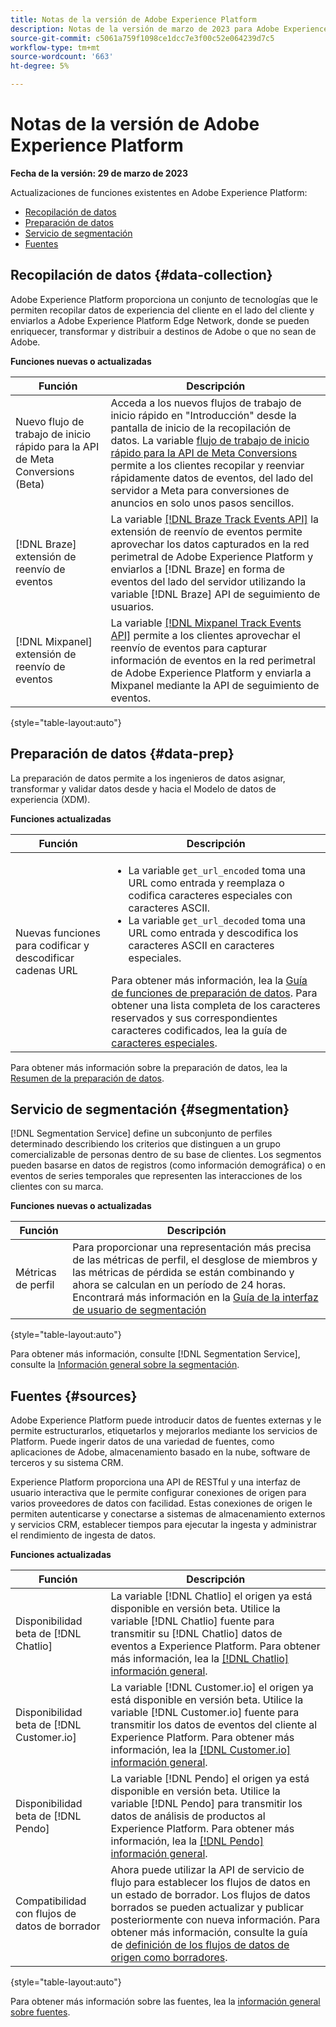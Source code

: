 ```yaml
---
title: Notas de la versión de Adobe Experience Platform
description: Notas de la versión de marzo de 2023 para Adobe Experience Platform.
source-git-commit: c5061a759f1098ce1dcc7e3f00c52e064239d7c5
workflow-type: tm+mt
source-wordcount: '663'
ht-degree: 5%

---
```


# Notas de la versión de Adobe Experience Platform

**Fecha de la versión: 29 de marzo de 2023**

Actualizaciones de funciones existentes en Adobe Experience Platform:

- [Recopilación de datos](#data-collection)
- [Preparación de datos](#data-prep)
- [Servicio de segmentación](#segmentation)
- [Fuentes](#sources)

## Recopilación de datos {#data-collection}

Adobe Experience Platform proporciona un conjunto de tecnologías que le permiten recopilar datos de experiencia del cliente en el lado del cliente y enviarlos a Adobe Experience Platform Edge Network, donde se pueden enriquecer, transformar y distribuir a destinos de Adobe o que no sean de Adobe.

**Funciones nuevas o actualizadas**

| Función | Descripción |
| --- | --- |
| Nuevo flujo de trabajo de inicio rápido para la API de Meta Conversions (Beta) | Acceda a los nuevos flujos de trabajo de inicio rápido en &quot;Introducción&quot; desde la pantalla de inicio de la recopilación de datos. La variable [flujo de trabajo de inicio rápido para la API de Meta Conversions](https://experienceleague.adobe.com/docs/experience-platform/tags/extensions/server/meta/overview.html?lang=en#quick-start) permite a los clientes recopilar y reenviar rápidamente datos de eventos, del lado del servidor a Meta para conversiones de anuncios en solo unos pasos sencillos. |
| [!DNL Braze] extensión de reenvío de eventos | La variable [[!DNL Braze Track Events API]](https://experienceleague.adobe.com/docs/experience-platform/tags/extensions/server/braze/overview.html) la extensión de reenvío de eventos permite aprovechar los datos capturados en la red perimetral de Adobe Experience Platform y enviarlos a [!DNL Braze] en forma de eventos del lado del servidor utilizando la variable [!DNL Braze] API de seguimiento de usuarios. |
| [!DNL Mixpanel] extensión de reenvío de eventos | La variable [[!DNL Mixpanel Track Events API]](https://experienceleague.adobe.com/docs/experience-platform/tags/extensions/server/braze/overview.html) permite a los clientes aprovechar el reenvío de eventos para capturar información de eventos en la red perimetral de Adobe Experience Platform y enviarla a Mixpanel mediante la API de seguimiento de eventos. |

{style="table-layout:auto"}

## Preparación de datos {#data-prep}

La preparación de datos permite a los ingenieros de datos asignar, transformar y validar datos desde y hacia el Modelo de datos de experiencia (XDM).

**Funciones actualizadas**

| Función | Descripción |
| --- | --- |
| Nuevas funciones para codificar y descodificar cadenas URL | <ul><li>La variable `get_url_encoded` toma una URL como entrada y reemplaza o codifica caracteres especiales con caracteres ASCII.</li><li>La variable `get_url_decoded` toma una URL como entrada y descodifica los caracteres ASCII en caracteres especiales.</li></ul> Para obtener más información, lea la [Guía de funciones de preparación de datos](../../data-prep/functions.md). Para obtener una lista completa de los caracteres reservados y sus correspondientes caracteres codificados, lea la guía de [caracteres especiales](../../data-prep/functions.md#special-characters). |

Para obtener más información sobre la preparación de datos, lea la [Resumen de la preparación de datos](../../data-prep/home.md).

## Servicio de segmentación {#segmentation}

[!DNL Segmentation Service] define un subconjunto de perfiles determinado describiendo los criterios que distinguen a un grupo comercializable de personas dentro de su base de clientes. Los segmentos pueden basarse en datos de registros (como información demográfica) o en eventos de series temporales que representen las interacciones de los clientes con su marca.

**Funciones nuevas o actualizadas**

| Función | Descripción |
| --- | --- |
| Métricas de perfil | Para proporcionar una representación más precisa de las métricas de perfil, el desglose de miembros y las métricas de pérdida se están combinando y ahora se calculan en un período de 24 horas. Encontrará más información en la [Guía de la interfaz de usuario de segmentación](../../segmentation/ui/overview.md#browse) |

{style="table-layout:auto"}

Para obtener más información, consulte [!DNL Segmentation Service], consulte la [Información general sobre la segmentación](../../segmentation/home.md).

## Fuentes {#sources}

Adobe Experience Platform puede introducir datos de fuentes externas y le permite estructurarlos, etiquetarlos y mejorarlos mediante los servicios de Platform. Puede ingerir datos de una variedad de fuentes, como aplicaciones de Adobe, almacenamiento basado en la nube, software de terceros y su sistema CRM.

Experience Platform proporciona una API de RESTful y una interfaz de usuario interactiva que le permite configurar conexiones de origen para varios proveedores de datos con facilidad. Estas conexiones de origen le permiten autenticarse y conectarse a sistemas de almacenamiento externos y servicios CRM, establecer tiempos para ejecutar la ingesta y administrar el rendimiento de ingesta de datos.

**Funciones actualizadas**

| Función | Descripción |
| --- | --- |
| Disponibilidad beta de [!DNL Chatlio] | La variable [!DNL Chatlio] el origen ya está disponible en versión beta. Utilice la variable [!DNL Chatlio] fuente para transmitir su [!DNL Chatlio] datos de eventos a Experience Platform. Para obtener más información, lea la [[!DNL Chatlio] información general](../../sources/connectors/marketing-automation/chatlio-webhook.md). |
| Disponibilidad beta de [!DNL Customer.io] | La variable [!DNL Customer.io] el origen ya está disponible en versión beta. Utilice la variable [!DNL Customer.io] fuente para transmitir los datos de eventos del cliente al Experience Platform. Para obtener más información, lea la [[!DNL Customer.io] información general](../../sources/connectors/marketing-automation/customerio-webhook.md). |
| Disponibilidad beta de [!DNL Pendo] | La variable [!DNL Pendo] el origen ya está disponible en versión beta. Utilice la variable [!DNL Pendo] para transmitir los datos de análisis de productos al Experience Platform. Para obtener más información, lea la [[!DNL Pendo] información general](../../sources/connectors/analytics/pendo-webhook.md). |
| Compatibilidad con flujos de datos de borrador | Ahora puede utilizar la API de servicio de flujo para establecer los flujos de datos en un estado de borrador. Los flujos de datos borrados se pueden actualizar y publicar posteriormente con nueva información. Para obtener más información, consulte la guía de [definición de los flujos de datos de origen como borradores](../../sources/tutorials/api/draft.md). |

{style="table-layout:auto"}

Para obtener más información sobre las fuentes, lea la [información general sobre fuentes](../../sources/home.md).
